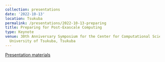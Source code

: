 ```yaml
---
collection: presentations
date: '2022-10-13'
location: Tsukuba
permalink: /presentations/2022-10-13-preparing
title: Preparing for Post-Exascale Computing
type: Keynote
venue: 30th Anniversary Symposium for the Center for Computational Sciences at the
  University of Tsukuba, Tsukuba
---
```


[Presentation materials](https://www.ccs.tsukuba.ac.jp/sympo20221013en/)
